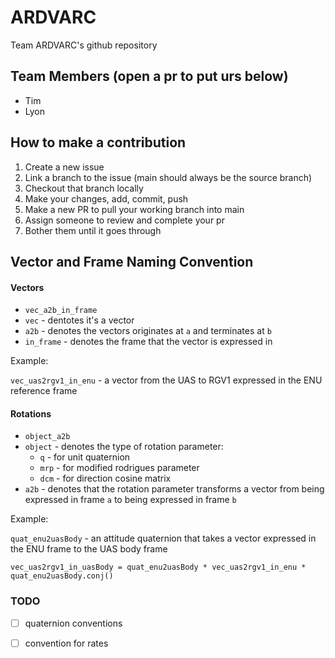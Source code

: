 # ARDVARC
Team ARDVARC's github repository

## Team Members (open a pr to put urs below)
* Tim
* Lyon


## How to make a contribution
1. Create a new issue
2. Link a branch to the issue (main should always be the source branch)
3. Checkout that branch locally
4. Make your changes, add, commit, push
5. Make a new PR to pull your working branch into main
6. Assign someone to review and complete your pr
7. Bother them until it goes through

## Vector and Frame Naming Convention
#### Vectors
* `vec_a2b_in_frame`
* `vec` - dentotes it's a vector
* `a2b` - denotes the vectors originates at `a` and terminates at `b`
* `in_frame` - denotes the frame that the vector is expressed in

Example:

`vec_uas2rgv1_in_enu` - a vector from the UAS to RGV1 expressed in the ENU reference frame



#### Rotations
* `object_a2b`
* `object` - denotes the type of rotation parameter:
    * `q` - for unit quaternion
    * `mrp` - for modified rodrigues parameter
    * `dcm` - for direction cosine matrix
* `a2b` - denotes that the rotation parameter transforms a vector from being expressed in frame `a` to being expressed in frame `b`

Example: 

`quat_enu2uasBody` - an attitude quaternion that takes a vector expressed in the ENU frame to the UAS body frame

`vec_uas2rgv1_in_uasBody = quat_enu2uasBody * vec_uas2rgv1_in_enu * quat_enu2uasBody.conj() `


### TODO
- [ ] quaternion conventions
- [ ] convention for rates

